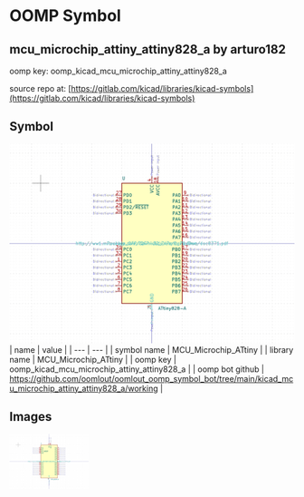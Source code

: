 # OOMP Symbol  
## mcu_microchip_attiny_attiny828_a  by arturo182  
  
oomp key: oomp_kicad_mcu_microchip_attiny_attiny828_a  
  
source repo at: [https://gitlab.com/kicad/libraries/kicad-symbols](https://gitlab.com/kicad/libraries/kicad-symbols)  
## Symbol  
  
[![working.png](working_600.png)](working.png)  
| name | value | 
| --- | --- | 
| symbol name | MCU_Microchip_ATtiny | 
| library name | MCU_Microchip_ATtiny | 
| oomp key | oomp_kicad_mcu_microchip_attiny_attiny828_a | 
| oomp bot github | https://github.com/oomlout/oomlout_oomp_symbol_bot/tree/main/kicad_mcu_microchip_attiny_attiny828_a/working | 
## Images  
  
[![working.png](working_140.png)](working.png)  
